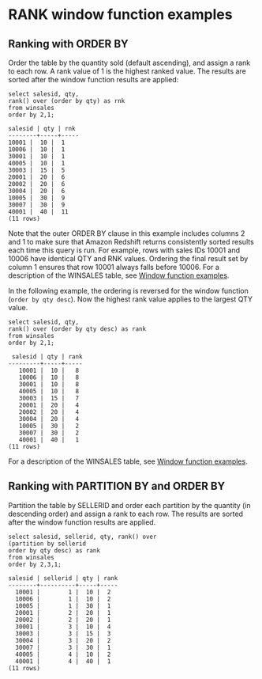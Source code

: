 # RANK window function examples<a name="r_Examples_of_rank_WF"></a>

## Ranking with ORDER BY<a name="r_Examples_of_rank_WF-ranking-with-order-by"></a>

Order the table by the quantity sold \(default ascending\), and assign a rank to each row\. A rank value of 1 is the highest ranked value\. The results are sorted after the window function results are applied: 

```
select salesid, qty,
rank() over (order by qty) as rnk
from winsales
order by 2,1;

salesid | qty | rnk
--------+-----+-----
10001 |  10 |  1
10006 |  10 |  1
30001 |  10 |  1
40005 |  10 |  1
30003 |  15 |  5
20001 |  20 |  6
20002 |  20 |  6
30004 |  20 |  6
10005 |  30 |  9
30007 |  30 |  9
40001 |  40 |  11
(11 rows)
```

Note that the outer ORDER BY clause in this example includes columns 2 and 1 to make sure that Amazon Redshift returns consistently sorted results each time this query is run\. For example, rows with sales IDs 10001 and 10006 have identical QTY and RNK values\. Ordering the final result set by column 1 ensures that row 10001 always falls before 10006\. For a description of the WINSALES table, see [Window function examples](r_Window_function_examples.md)\.

In the following example, the ordering is reversed for the window function \(`order by qty desc`\)\. Now the highest rank value applies to the largest QTY value\. 

```
select salesid, qty,
rank() over (order by qty desc) as rank
from winsales
order by 2,1;

 salesid | qty | rank
---------+-----+-----
   10001 |  10 |   8
   10006 |  10 |   8
   30001 |  10 |   8
   40005 |  10 |   8
   30003 |  15 |   7
   20001 |  20 |   4
   20002 |  20 |   4
   30004 |  20 |   4
   10005 |  30 |   2
   30007 |  30 |   2
   40001 |  40 |   1
(11 rows)
```

For a description of the WINSALES table, see [Window function examples](r_Window_function_examples.md)\. 

## Ranking with PARTITION BY and ORDER BY<a name="r_Examples_of_rank_WF-ranking-with-partition-by-and-order-by"></a>

Partition the table by SELLERID and order each partition by the quantity \(in descending order\) and assign a rank to each row\. The results are sorted after the window function results are applied\. 

```
select salesid, sellerid, qty, rank() over
(partition by sellerid
order by qty desc) as rank
from winsales
order by 2,3,1;

salesid | sellerid | qty | rank
--------+----------+-----+-----
  10001 |        1 |  10 |  2
  10006 |        1 |  10 |  2
  10005 |        1 |  30 |  1
  20001 |        2 |  20 |  1
  20002 |        2 |  20 |  1
  30001 |        3 |  10 |  4
  30003 |        3 |  15 |  3
  30004 |        3 |  20 |  2
  30007 |        3 |  30 |  1
  40005 |        4 |  10 |  2
  40001 |        4 |  40 |  1
(11 rows)
```